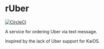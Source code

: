 # rUber

[![CircleCI](https://circleci.com/gh/rmferrer/uber-by-text/tree/master.svg?style=svg)](https://circleci.com/gh/rmferrer/uber-by-text/tree/master)

A service for ordering Uber via text message. 

Inspired by the lack of Uber support for KaiOS.
